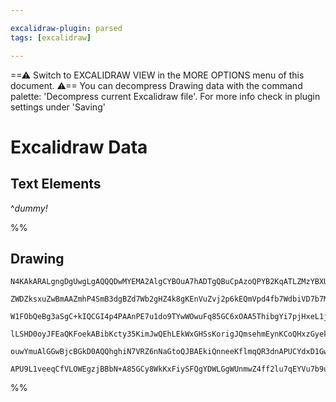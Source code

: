 ```yaml
---

excalidraw-plugin: parsed
tags: [excalidraw]

---
```

==⚠  Switch to EXCALIDRAW VIEW in the MORE OPTIONS menu of this document. ⚠== You can decompress Drawing data with the command palette: 'Decompress current Excalidraw file'. For more info check in plugin settings under 'Saving'


# Excalidraw Data
## Text Elements

^_dummy!_

%%
## Drawing
```compressed-json
N4KAkARALgngDgUwgLgAQQQDwMYEMA2AlgCYBOuA7hADTgQBuCpAzoQPYB2KqATLZMzYBXUtiRoIACyhQ4zZAHoFAc0JRJQgEYA6bGwC2CgF7N6hbEcK4OCtptbErHALRY8RMpWdx8Q1TdIEfARcZgRmBShcZQUebQBWbR4aOiCEfQQOKGZuAG1wMFAwYogSbggAM3oATQB1AFkAUQA2AAkADmZ4gHkAJQBBAGt8AH0ABSgAEWaU4shYRHLA7CiO

ZWDZksxuZwBmAAZmhP4SmB3dgBZd7Wb2gHZ4k8gKEnVuZvj2p6kEQmVpd4fb7WdbiVD7b7MKCkNiDBAAYTY+DYpHKAGIAIwILFYzaQTS4bCDZQwoQcYiI5GoiTQ6zMOC4QJZPGVQj4fAAZVgGwkgg8LKhMLhtVekm4fAKAmhsIQXJgPPQfLK31J/w44RyaAx3zYDOwajOWv2EMlEBJwjgAEliJrULkALrfCrkDLW7gcITs76EclYcq4fYs0nk9XM

W1FObQeBg3aSgC+kIQCGI4p4PAAnPE7u1do9TYwWOwuFq85GC6xOAA5ThibgYi7pjHxeL1jPe5iTNJQZPcCoEMLfTTCcmNYIZLK2j1e01CODEXDdlNau4ZnjN/YXdpXE2RogcQbuz34b7Iok9tB9/BhApx8COui4OBwLkLsER6CSdJgiBEf5QTYMIQCAUAAQoSxLBhSSIouiFRwfBAHYCITJQJa3b6FyQoItB1LoJi2IEYhyGZKh6FgUS5pklBVL

lLSHD0oyJFEaQKFoekABibKcty35KimJwQEhLEkWxGHSsKorigJQmsehmEynKCoQHxzGyekvTCGqGp1tJxFZKJ3R6gadbGrpwn6eh7GcFA7G4PobKGqgpaQDJImWdZHKEEYYI8DuLl6aR6QACpYFA/S/sW6DBBU/5mWpYmMmFLFsBQn64EuqBTseBSCQFomNOS/TJalIQZRAjIwlQcVuekRWVUF0ZLMO/E5cw2AwuyAAa3CfEcznKe1SL4NUPXGt

ouwYmuAlGGwBjcBGkD0AQQhghiN7VRZ6nNaGtoQJBAEkiQnneeKflmqQR3dnAPUCYdxD1GwxAIAVuCaMEGWXgOOV3ZSMFoAtEAgUiZWkMoBIABQ8BidzULw0Ow1DMPggkACULK9AgyieoySxg7gkMHAjhO8MT+yoxA605a5WTyXChlQEWk5HgJzp2QgGO+hdazzaamSve93DQit3zYEQ11oELCDfBwbOC6QwumsIUB7mCkuUyUdgAFYICszAcjLc

APU9L1veeqCfVLOWEgzjBBbN+A85GCy8WkKxFiySFQgYDWLGgWUnmwZ4ff2lu7qEYVu7b9uHuyN7gAmdAVGy4TzbecZAA===
```
%%